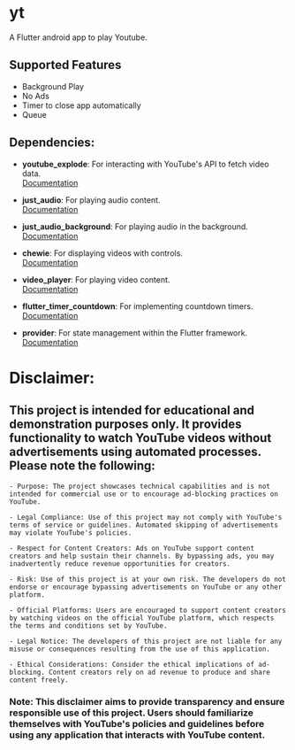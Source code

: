 # yt

A Flutter android app to play Youtube.

## Supported Features
 - Background Play
 - No Ads
 - Timer to close app automatically
 - Queue

## Dependencies:

- **youtube_explode**: For interacting with YouTube's API to fetch video data.  
  [Documentation](https://pub.dev/packages/youtube_explode)

- **just_audio**: For playing audio content.  
  [Documentation](https://pub.dev/packages/just_audio)

- **just_audio_background**: For playing audio in the background.  
  [Documentation](https://pub.dev/packages/just_audio_background)

- **chewie**: For displaying videos with controls.  
  [Documentation](https://pub.dev/packages/chewie)

- **video_player**: For playing video content.  
  [Documentation](https://pub.dev/packages/video_player)

- **flutter_timer_countdown**: For implementing countdown timers.  
  [Documentation](https://pub.dev/packages/flutter_timer_countdown)

- **provider**: For state management within the Flutter framework.  
  [Documentation](https://pub.dev/packages/provider)


# Disclaimer:

## This project is intended for educational and demonstration purposes only. It provides functionality to watch YouTube videos without advertisements using automated processes. Please note the following:

    - Purpose: The project showcases technical capabilities and is not intended for commercial use or to encourage ad-blocking practices on YouTube.

    - Legal Compliance: Use of this project may not comply with YouTube's terms of service or guidelines. Automated skipping of advertisements may violate YouTube's policies.

    - Respect for Content Creators: Ads on YouTube support content creators and help sustain their channels. By bypassing ads, you may inadvertently reduce revenue opportunities for creators.

    - Risk: Use of this project is at your own risk. The developers do not endorse or encourage bypassing advertisements on YouTube or any other platform.

    - Official Platforms: Users are encouraged to support content creators by watching videos on the official YouTube platform, which respects the terms and conditions set by YouTube.

    - Legal Notice: The developers of this project are not liable for any misuse or consequences resulting from the use of this application.

    - Ethical Considerations: Consider the ethical implications of ad-blocking. Content creators rely on ad revenue to produce and share content freely.

### Note: This disclaimer aims to provide transparency and ensure responsible use of this project. Users should familiarize themselves with YouTube's policies and guidelines before using any application that interacts with YouTube content.